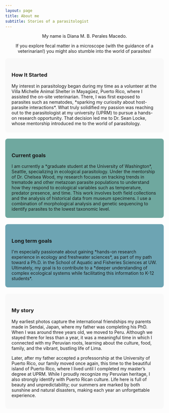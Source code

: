 ```yaml
---
layout: page
title: About me
subtitle: Stories of a parasitologist
---
```


<p style="text-align:center;">My name is Diana M. B. Perales Macedo.</p>

<p style="text-align:center;">If you explore fecal matter in a microscope (with the guidance of a veterinarian!) you might also stumble into the world of parasites!</p> 


<div id="slideshow" style="max-width:600px; margin:auto;">
  <img src="/assets/img/field1.jpg" style="width:100%; display:none;">
  <img src="/assets/img/field2.jpg" style="width:100%; display:none;">
  <img src="/assets/img/field3.jpg" style="width:100%; display:none;">
  <img src="/assets/img/field4.jpg" style="width:100%; display:none;">
  <img src="/assets/img/field5.jpg" style="width:100%; display:none;">
  <img src="/assets/img/field6.jpg" style="width:100%; display:none;">
  <img src="/assets/img/field7.jpg" style="width:100%; display:none;">
  <img src="/assets/img/field8.jpg" style="width:100%; display:none;">
  <img src="/assets/img/fieldh9.jpg" style="width:100%; display:none;">
  <img src="/assets/img/field10.jpg" style="width:100%; display:none;">
  <img src="/assets/img/field11.jpg" style="width:100%; display:none;">
  <img src="/assets/img/field12.jpg" style="width:100%; display:none;">
  <img src="/assets/img/fieldh13.jpg" style="width:100%; display:none;">
  <img src="/assets/img/field14.jpg" style="width:100%; display:none;">
  <img src="/assets/img/field15.jpg" style="width:100%; display:none;">
  <img src="/assets/img/field16.jpg" style="width:100%; display:none;">
  <img src="/assets/img/fieldh17.jpg" style="width:100%; display:none;">
  <img src="/assets/img/field18.jpg" style="width:100%; display:none;">
  <img src="/assets/img/field19.jpg" style="width:100%; display:none;">
</div>

<script>
  let slideIndex = 0;
  const slides = document.querySelectorAll("#slideshow img");

  function showSlides() {
    for (let i = 0; i < slides.length; i++) {
      slides[i].style.display = "none";
    }
    slideIndex++;
    if (slideIndex > slides.length) { slideIndex = 1; }
    slides[slideIndex - 1].style.display = "block";
    setTimeout(showSlides, 3000);
  }

  document.addEventListener("DOMContentLoaded", showSlides);
</script>

<div style="background-color:#f9f9f9; padding:20px; border-radius:8px; margin-bottom:20px;">
  <h3>How It Started</h3>
     My interest in parasitology began during my time as a volunteer at the Villa Michelle Animal Shelter in Mayagüez, Puerto Rico, where I assisted the on-site veterinarian. There, I was first exposed to parasites such as nematodes, *sparking my curiosity about host-parasite interactions*. What truly solidified my passion was reaching out to the parasitologist at my university (UPRM) to pursue a hands-on research opportunity. That decision led me to Dr. Sean Locke, whose mentorship introduced me to the world of parasitology. 

</div>

<div style="background-color:#6FA89F; padding:20px; border-radius:8px; margin-bottom:20px;">
  <h3>Current goals</h3>
     I am currently a *graduate student at the University of Washington*, Seattle, specializing in ecological parasitology. Under the mentorship of Dr. Chelsea Wood, my research focuses on tracking trends in trematode and other metazoan parasite populations to understand how they respond to ecological variables such as temperature, predator presence, and time. This work involves both field collections and the analysis of historical data from museum specimens. I use a combination of morphological analysis and genetic sequencing to identify parasites to the lowest taxonomic level. 

</div>

<div style="background-color:#6DA4B3; padding:20px; border-radius:8px; margin-bottom:20px;">
  <h3>Long term goals</h3>
   I'm especially passionate about gaining *hands-on research experience in ecology and freshwater sciences*, as part of my path toward a Ph.D. in the School of Aquatic and Fisheries Sciences at UW. Ultimately, my goal is to contribute to a *deeper understanding of complex ecological systems while facilitating this information to K-12 students*. 

</div>

<!-- Second carousel -->
<div id="slide" style="max-width:600px; margin:auto;">
  <img src="/assets/img/story1.jpg" style="width:100%; display:none;">
  <img src="/assets/img/story2.jpg" style="width:100%; display:none;">
</div>

<script>
  let storyIndex = 0;
  const storySlides = document.querySelectorAll("#slide img");

  function showStory() {
    for (let i = 0; i < storySlides.length; i++) {
      storySlides[i].style.display = "none";
    }
    storyIndex++;
    if (storyIndex > storySlides.length) { storyIndex = 1; }
    storySlides[storyIndex - 1].style.display = "block";
    setTimeout(showStory, 3000);
  }

  // Start both carousels
  document.addEventListener("DOMContentLoaded", function () {
    showSlideshow();
    showStory();
  });
</script>

<div style="background-color:#f9f9f9; padding:20px; border-radius:8px; margin-bottom:20px;">
  <h3>My story</h3>
  </p>My earliest photos capture the international friendships my parents made in Sendai, Japan, where my father was completing his PhD. When I was around three years old, we moved to Peru. Although we stayed there for less than a year, it was a meaningful time in which I connected with my Peruvian roots, learning about the culture, food, family, and the vibrant, bustling life of Lima. 

   Later, after my father accepted a professorship at the University of Puerto Rico, our family moved once again, this time to the beautiful island of Puerto Rico, where I lived until I completed my master’s degree at UPRM. While I proudly recognize my Peruvian heritage, I also strongly identify with Puerto Rican culture. Life here is full of beauty and unpredictability; our summers are marked by both sunshine and natural disasters, making each year an unforgettable experience.  <p>
